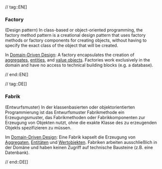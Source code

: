 // tag::EN[]
### Factory

(Design pattern) In class-based or object-oriented programming, the factory method pattern is a creational design pattern that uses factory methods or factory components for creating objects, without having to specify the exact class of the object that will be created.

In [Domain-Driven Design](#term-DDD): A factory encapsulates the creation of [aggregates](#term-aggregate), [entities](#term-entity), and [value objects](#term-value-object). Factories work exclusively in the domain and have no access to technical building blocks (e.g. a database).


// end::EN[]

// tag::DE[]
### Fabrik

(Entwurfsmuster) In der klassenbasierten oder objektorientierten
Programmierung ist das Entwurfsmuster Fabrikmethode ein
Erzeugungsmuster, das Fabrikmethoden oder Fabrikkomponenten zur
Erzeugung von Objekten nutzt, ohne die exakte Klasse des zu
erzeugenden Objekts spezifizieren zu müssen.

Im [Domain-Driven Design](#term-DDD): Eine Fabrik kapselt die
Erzeugung von [Aggregaten](#term-aggregate), [Entitäten](#term-entity)
und [Wertobjekten](#term-value-object). Fabriken arbeiten ausschließlich in
der Domäne und haben keinen Zugriff auf technische
Bausteine (z.B. eine Datenbank).


// end::DE[]

